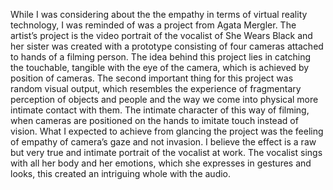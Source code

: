 While I was considering about the the empathy in terms of virtual reality technology, I was reminded of was a project from Agata Mergler. The artist’s project is the video portrait of the vocalist of She Wears Black and her sister was created with a prototype consisting of four cameras attached to hands of a filming person. 
The idea behind this project lies in catching the touchable, tangible with the eye of the camera, which is achieved by position of cameras. The second important thing for this project was random visual output, which resembles the experience of fragmentary perception of objects and people and the way we come into physical more intimate contact with them. The intimate character of this way of filming, when cameras are positioned on the hands to imitate touch instead of vision. What I expected to achieve from glancing the project was the feeling of empathy of camera’s gaze and not invasion. I believe the effect is a raw but very true and intimate portrait of the vocalist at work. The vocalist sings with all her body and her emotions, which she expresses in gestures and looks, this created an intriguing whole with the audio.